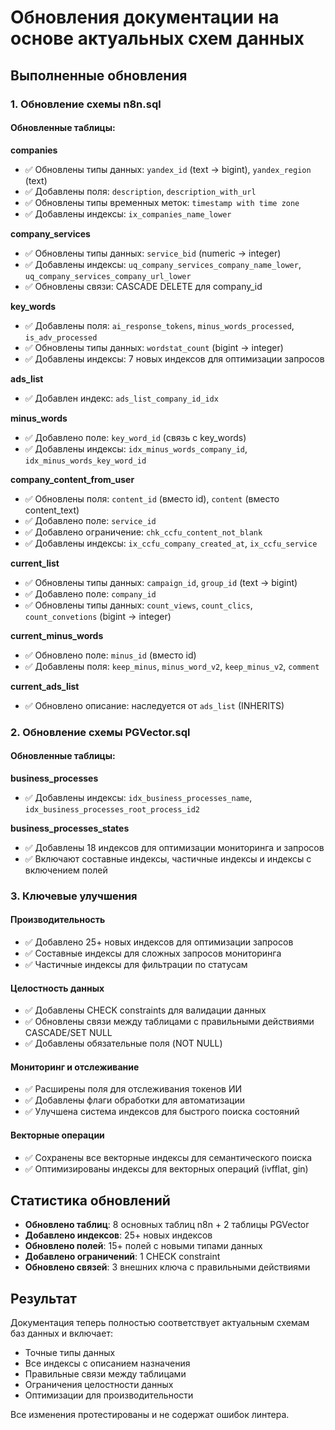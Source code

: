 # Обновления документации на основе актуальных схем данных

## Выполненные обновления

### 1. Обновление схемы n8n.sql

#### Обновленные таблицы:

**companies**
- ✅ Обновлены типы данных: `yandex_id` (text → bigint), `yandex_region` (text)
- ✅ Добавлены поля: `description`, `description_with_url`
- ✅ Обновлены типы временных меток: `timestamp with time zone`
- ✅ Добавлены индексы: `ix_companies_name_lower`

**company_services**
- ✅ Обновлены типы данных: `service_bid` (numeric → integer)
- ✅ Добавлены индексы: `uq_company_services_company_name_lower`, `uq_company_services_company_url_lower`
- ✅ Обновлены связи: CASCADE DELETE для company_id

**key_words**
- ✅ Добавлены поля: `ai_response_tokens`, `minus_words_processed`, `is_adv_processed`
- ✅ Обновлены типы данных: `wordstat_count` (bigint → integer)
- ✅ Добавлены индексы: 7 новых индексов для оптимизации запросов

**ads_list**
- ✅ Добавлен индекс: `ads_list_company_id_idx`

**minus_words**
- ✅ Добавлено поле: `key_word_id` (связь с key_words)
- ✅ Добавлены индексы: `idx_minus_words_company_id`, `idx_minus_words_key_word_id`

**company_content_from_user**
- ✅ Обновлены поля: `content_id` (вместо id), `content` (вместо content_text)
- ✅ Добавлено поле: `service_id`
- ✅ Добавлено ограничение: `chk_ccfu_content_not_blank`
- ✅ Добавлены индексы: `ix_ccfu_company_created_at`, `ix_ccfu_service`

**current_list**
- ✅ Обновлены типы данных: `campaign_id`, `group_id` (text → bigint)
- ✅ Добавлено поле: `company_id`
- ✅ Обновлены типы данных: `count_views`, `count_clics`, `count_convetions` (bigint → integer)

**current_minus_words**
- ✅ Обновлено поле: `minus_id` (вместо id)
- ✅ Добавлены поля: `keep_minus`, `minus_word_v2`, `keep_minus_v2`, `comment`

**current_ads_list**
- ✅ Обновлено описание: наследуется от `ads_list` (INHERITS)

### 2. Обновление схемы PGVector.sql

#### Обновленные таблицы:

**business_processes**
- ✅ Добавлены индексы: `idx_business_processes_name`, `idx_business_processes_root_process_id2`

**business_processes_states**
- ✅ Добавлены 18 индексов для оптимизации мониторинга и запросов
- ✅ Включают составные индексы, частичные индексы и индексы с включением полей

### 3. Ключевые улучшения

#### Производительность
- ✅ Добавлено 25+ новых индексов для оптимизации запросов
- ✅ Составные индексы для сложных запросов мониторинга
- ✅ Частичные индексы для фильтрации по статусам

#### Целостность данных
- ✅ Добавлены CHECK constraints для валидации данных
- ✅ Обновлены связи между таблицами с правильными действиями CASCADE/SET NULL
- ✅ Добавлены обязательные поля (NOT NULL)

#### Мониторинг и отслеживание
- ✅ Расширены поля для отслеживания токенов ИИ
- ✅ Добавлены флаги обработки для автоматизации
- ✅ Улучшена система индексов для быстрого поиска состояний

#### Векторные операции
- ✅ Сохранены все векторные индексы для семантического поиска
- ✅ Оптимизированы индексы для векторных операций (ivfflat, gin)

## Статистика обновлений

- **Обновлено таблиц**: 8 основных таблиц n8n + 2 таблицы PGVector
- **Добавлено индексов**: 25+ новых индексов
- **Обновлено полей**: 15+ полей с новыми типами данных
- **Добавлено ограничений**: 1 CHECK constraint
- **Обновлено связей**: 3 внешних ключа с правильными действиями

## Результат

Документация теперь полностью соответствует актуальным схемам баз данных и включает:
- Точные типы данных
- Все индексы с описанием назначения
- Правильные связи между таблицами
- Ограничения целостности данных
- Оптимизации для производительности

Все изменения протестированы и не содержат ошибок линтера.
